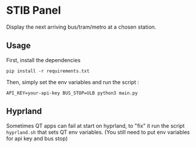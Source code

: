 # STIB Panel

Display the next arriving bus/tram/metro at a chosen station.

## Usage

First, install the dependencies
```
pip install -r requirements.txt
```

Then, simply set the env variables and run the script :
```
API_KEY=your-api-key BUS_STOP=ULB python3 main.py
```


## Hyprland

Sometimes QT apps can fail at start on hyprland, to "fix" it run the script `hyprland.sh` that sets QT env variables. (You still need to put env variables for api key and bus stop)